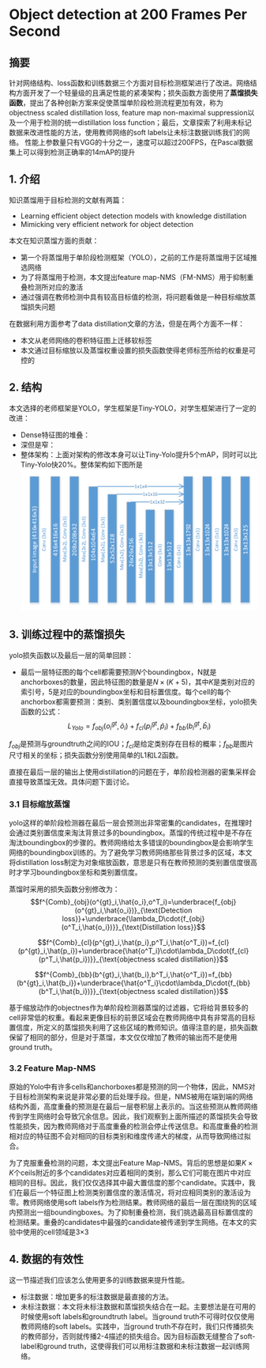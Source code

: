 # Object detection at 200 Frames Per Second
## 摘要
针对网络结构、loss函数和训练数据三个方面对目标检测框架进行了改进。网络结构方面开发了一个轻量级的且满足性能的紧凑架构；损失函数方面使用了**蒸馏损失函数**，提出了各种创新方案来促使蒸馏单阶段检测流程更加有效，称为objectness scaled distillation loss, feature map non-maximal suppression以及一个用于检测的统一distillation loss function；最后，文章探索了利用未标记数据来改进性能的方法，使用教师网络的soft labels让未标注数据训练我们的网络。
性能上参数量只有VGG的十分之一，速度可以超过200FPS，在Pascal数据集上可以得到检测正确率的14mAP的提升

## 1. 介绍
知识蒸馏用于目标检测的文献有两篇：
+ Learning efficient object detection models with knowledge distillation
+ Mimicking very efficient network for object detection

本文在知识蒸馏方面的贡献：
+ 第一个将蒸馏用于单阶段检测框架（YOLO），之前的工作是将蒸馏用于区域推选网络
+ 为了将蒸馏用于检测，本文提出feature map-NMS（FM-NMS）用于抑制重叠检测所对应的激活
+ 通过强调在教师检测中具有较高目标值的检测，将问题看做是一种目标缩放蒸馏损失问题

在数据利用方面参考了data distillation文章的方法，但是在两个方面不一样：
+ 本文从老师网络的卷积特征图上迁移软标签
+ 本文通过目标缩放以及蒸馏权重设置的损失函数使得老师标签所给的权重是可控的

## 2. 结构
本文选择的老师框架是YOLO，学生框架是Tiny-YOLO，对学生框架进行了一定的改进：
+ Dense特征图的堆叠：
+ 深但是窄：
+ 整体架构：上面对架构的修改本身可以让Tiny-Yolo提升5个mAP，同时可以比Tiny-Yolo快20%。整体架构如下图所是
![](paste_images/2018-05-22-21-40-21.png)

## 3. 训练过程中的蒸馏损失
yolo损失函数以及最后一层的简单回顾：

+ 最后一层特征图的每个cell都需要预测$N$个boundingbox，N就是anchorboxes的数量，因此特征图的数量是$N\times(K+5)$，其中$K$是类别对应的索引号，5是对应的boundingbox坐标和目标置信度。每个cell的每个anchorbox都需要预测：类别、类别置信度以及boundingbox坐标，yolo损失函数的公式：
$$L_{Yolo}=f_{obj}(o^{gt}_{i}, \hat{o}_i)+f_{cl}(p^{gt}_{i}, \hat{p}_i)+f_{bb}(b^{gt}_{i}, \hat{b}_i)$$

$f_{obj}$是预测与groundtruth之间的IOU；$f_{cl}$是给定类别存在目标的概率；$f_{bb}$是图片尺寸相关的坐标；损失函数分别使用简单的L1和L2函数。

直接在最后一层的输出上使用distillation的问题在于，单阶段检测器的密集采样会直接导致蒸馏无效。具体问题下面讨论。

### 3.1 目标缩放蒸馏
yolo这样的单阶段检测器在最后一层会预测出非常密集的candidates，在推理时会通过类别置信度来淘汰背景过多的boundingbox。蒸馏的传统过程中是不存在淘汰boundingbox的步骤的。教师网络给太多错误的boundingbox是会影响学生网络的boundingbox训练的。为了避免学习教师网络那些背景过多的区域，本文将distillation loss制定为对象缩放函数，意思是只有在教师预测的类别置信度很高时才学习boundingbox坐标和类别置信度。

蒸馏时采用的损失函数分别修改为：
$$f^{Comb}_{obj}(o^{gt}_i,\hat{o_i},o^T_i)=\underbrace{f_{obj}(o^{gt}_i,\hat{o_i})}_{\text{Detection loss}}+\underbrace{\lambda_D\cdot{f_{obj}(o^T_i,\hat{o_i})}}_{\text{Distillation loss}}$$

$$f^{Comb}_{cl}(p^{gt}_i,\hat{p_i},p^T_i,\hat{o^T_i})=f_{cl}(p^{gt}_i,\hat{p_i})+\underbrace{\hat{o^T_i}\cdot\lambda_D\cdot{f_{cl}(p^T_i,\hat{p_i})}}_{\text{objectness scaled distillation}}$$

$$f^{Comb}_{bb}(b^{gt}_i,\hat{b_i},b^T_i,\hat{o^T_i})=f_{bb}(b^{gt}_i,\hat{b_i})+\underbrace{\hat{o^T_i}\cdot\lambda_D\cdot{f_{bb}(b^T_i,\hat{b_i})}}_{\text{objectness scaled distillation}}$$

基于缩放动作的objectnes作为单阶段检测器蒸馏的过滤器，它将给背景较多的cell非常低的权重。看起来更像目标的前景区域会在教师网络中具有非常高的目标置信度，所定义的蒸馏损失利用了这些区域的教师知识。值得注意的是，损失函数保留了相同的部分，但是对于蒸馏，本文仅仅增加了教师的输出而不是使用ground truth。

### 3.2 Feature Map-NMS
原始的Yolo中有许多cells和anchorboxes都是预测的同一个物体，因此，NMS对于目标检测架构来说是非常必要的后处理手段。但是，NMS被用在端到端的网络结构外面，高度重叠的预测是在最后一层卷积层上表示的。当这些预测从教师网络传到学生网络时会导致冗余信息。因此，我们观察到上面所描述的蒸馏损失会导致性能损失，因为教师网络对于高度重叠的检测会停止传送信息。和高度重叠的检测相对应的特征图不会对相同的目标类别和维度传递大的梯度，从而导致网络过拟合。

为了克服重叠检测的问题，本文提出Feature Map-NMS。背后的思想是如果$K\times{K}$个ceils附近的多个candidates对应着相同的类别，那么它们可能在图片中对应相同的目标。因此，我们仅仅选择其中最大置信度的那个candidate。实践中，我们在最后一个特征图上检测类别置信度的激活情况，将对应相同类别的激活设为零。教师网络使用soft labels作为检测结果。教师网络的最后一层在围绕狗的区域内预测出一组boundingboxes。为了抑制重叠检测，我们挑选最高目标置信度的检测结果。重叠的candidates中最强的candidate被传递到学生网络。在本文的实验中使用的cell领域是3×3

## 4. 数据的有效性
这一节描述我们应该怎么使用更多的训练数据来提升性能。
+ 标注数据：增加更多的标注数据是最直接的方法。
+ 未标注数据：本文将未标注数据和蒸馏损失结合在一起。主要想法是在可用的时候使用soft labels和groundtruth label。当ground truth不可得时仅仅使用教师网络的soft labels。实践中，当ground truth不存在时，我们只传播损失的教师部分，否则就传播2-4描述的损失组合。因为目标函数无缝整合了soft-label和ground truth，这使得我们可以用标注数据和未标注数据一起训练网络。
